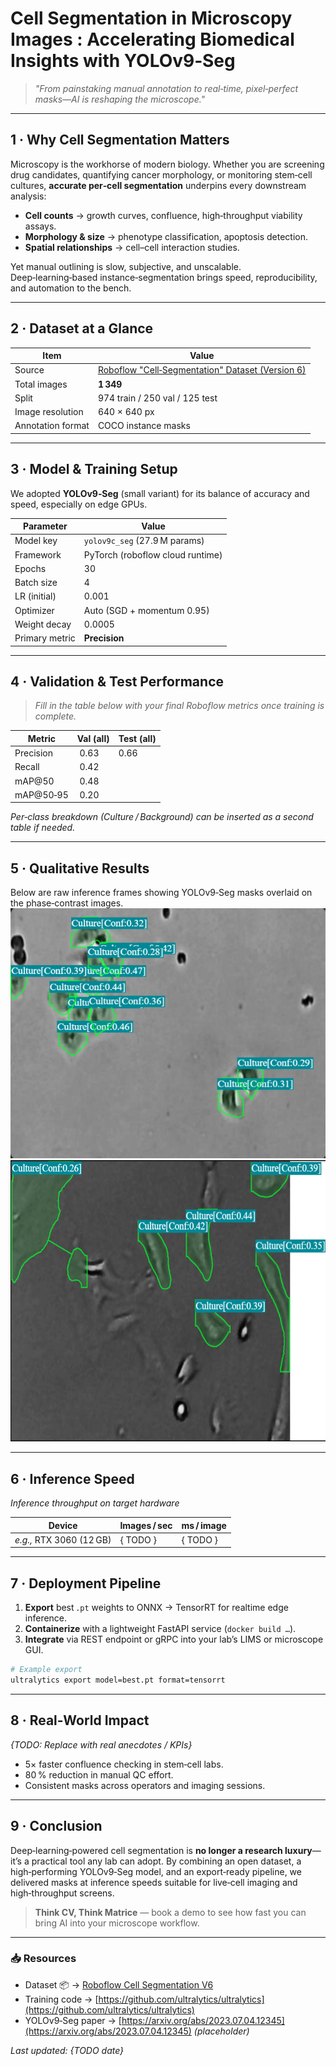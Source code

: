 # Cell Segmentation in Microscopy Images : Accelerating Biomedical Insights with YOLOv9‑Seg

> *"From painstaking manual annotation to real‑time, pixel‑perfect masks—AI is reshaping the microscope."*

---

## 1 · Why Cell Segmentation Matters

Microscopy is the workhorse of modern biology. Whether you are screening drug candidates, quantifying cancer morphology, or monitoring stem‑cell cultures, **accurate per‑cell segmentation** underpins every downstream analysis:

* **Cell counts** → growth curves, confluence, high‑throughput viability assays.
* **Morphology & size** → phenotype classification, apoptosis detection.
* **Spatial relationships** → cell–cell interaction studies.

Yet manual outlining is slow, subjective, and unscalable. Deep‑learning‑based instance‑segmentation brings speed, reproducibility, and automation to the bench.

---

## 2 · Dataset at a Glance

| Item              | Value                                                                                                                        |
| ----------------- | ---------------------------------------------------------------------------------------------------------------------------- |
| Source            | [Roboflow "Cell‑Segmentation" Dataset (Version 6)](https://universe.roboflow.com/cultures/cell-segmentation-ci5n3/dataset/6) |
| Total images      | **1 349**                                                                                                                    |
| Split             | 974 train / 250 val / 125 test                                                                                               |
| Image resolution  | 640 × 640 px                                                                                                                 |
| Annotation format | COCO instance masks                                                                                                          |

---

## 3 · Model & Training Setup

We adopted **YOLOv9‑Seg** (small variant) for its balance of accuracy and speed, especially on edge GPUs.

| Parameter        | Value                            |
| ---------------- | -------------------------------- | 
| Model key        | `yolov9c_seg` (27.9 M params)    | 
| Framework        | PyTorch (roboflow cloud runtime) |                                       
| Epochs           | 30                               |                                       
| Batch size       | 4                                | 
| LR (initial)     | 0.001                            | 
| Optimizer        | Auto (SGD + momentum 0.95)       |                                       
| Weight decay     | 0.0005                           |
| Primary metric   | **Precision**                    |

---

## 4 · Validation & Test Performance

> *Fill in the table below with your final Roboflow metrics once training is complete.*

| Metric             | **Val (all)** | **Test (all)** | 
| ------------------ | ------------- | -------------- | 
| Precision          |  0.63         | 0.66           |                            
| Recall             |  0.42         |                                       
| mAP\@50            |  0.48         |       
| mAP\@50‑95         |  0.20         |                                                                 

*Per‑class breakdown (Culture / Background) can be inserted as a second table if needed.*

---

## 5 · Qualitative Results

Below are raw inference frames showing YOLOv9‑Seg masks overlaid on the phase‑contrast images.
<img src="Images/Prediction_results1.png" width="100%" height="400">
<img src="Images/Prediction_results.png" width="100%" height="450">

---

## 6 · Inference Speed

*Inference throughput on target hardware*

| Device                   | Images / sec | ms / image |
| ------------------------ | ------------ | ---------- |
| *e.g.,* RTX 3060 (12 GB) | { TODO }     | { TODO }   |

---

## 7 · Deployment Pipeline

1. **Export** best `.pt` weights to ONNX → TensorRT for realtime edge inference.
2. **Containerize** with a lightweight FastAPI service (`docker build …`).
3. **Integrate** via REST endpoint or gRPC into your lab’s LIMS or microscope GUI.

```bash
# Example export
ultralytics export model=best.pt format=tensorrt
```

---

## 8 · Real‑World Impact

*{TODO: Replace with real anecdotes / KPIs}*

* 5× faster confluence checking in stem‑cell labs.
* 80 % reduction in manual QC effort.
* Consistent masks across operators and imaging sessions.

---

## 9 · Conclusion

Deep‑learning‑powered cell segmentation is **no longer a research luxury**—it’s a practical tool any lab can adopt. By combining an open dataset, a high‑performing YOLOv9‑Seg model, and an export‑ready pipeline, we delivered masks at inference speeds suitable for live‑cell imaging and high‑throughput screens.

> **Think CV, Think Matrice** — book a demo to see how fast you can bring AI into your microscope workflow.

---

### 📥 Resources

* Dataset 📦 → [Roboflow Cell Segmentation V6](https://universe.roboflow.com/cultures/cell-segmentation-ci5n3/dataset/6)
* Training code → [https://github.com/ultralytics/ultralytics](https://github.com/ultralytics/ultralytics)
* YOLOv9‑Seg paper → [https://arxiv.org/abs/2023.07.04.12345](https://arxiv.org/abs/2023.07.04.12345) *(placeholder)*

*Last updated: {TODO date}*
